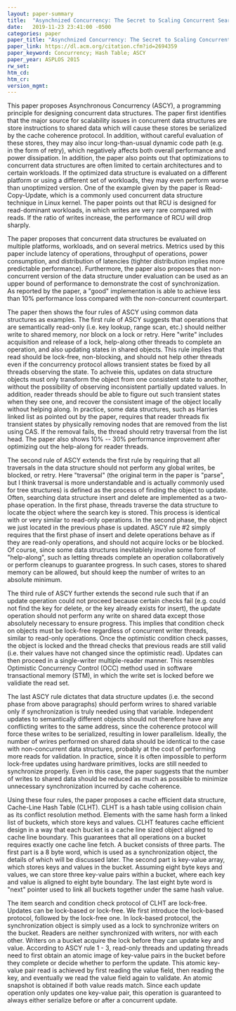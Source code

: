 ```yaml
---
layout: paper-summary
title:  "Asynchnized Concurrency: The Secret to Scaling Concurrent Search Data Structures"
date:   2019-11-23 23:41:00 -0500
categories: paper
paper_title: "Asynchnized Concurrency: The Secret to Scaling Concurrent Search Data Structures"
paper_link: https://dl.acm.org/citation.cfm?id=2694359
paper_keyword: Concurrency; Hash Table; ASCY
paper_year: ASPLOS 2015
rw_set:
htm_cd:
htm_cr:
version_mgmt:
---
```


This paper proposes Asynchronous Concurrency (ASCY), a programming principle for designing concurrent data structures.
The paper first identifies that the major source for scalability issues in concurrent data structures are store instructions
to shared data which will cause these stores be serialized by the cache coherence protocol. In addition, without careful
evaluation of these stores, they may also incur long-than-usual dynamic code path (e.g. in the form of retry), which 
negatively affects both overall performance and power dissipation. In addition, the paper also points out that optimizations
to concurrent data structures are often limited to certain architectures and to certain workloads. If the optimized
data structure is evaluated on a different platform or using a different set of workloads, they may even perform worse
than unoptimized version. One of the example given by the paper is Read-Copy-Update, which is a commonly used concurrent
data structure technique in Linux kernel. The paper points out that RCU is designed for read-dominant workloads, in which
writes are very rare compared with reads. If the ratio of writes increase, the performance of RCU will drop sharply.

The paper proposes that concurrent data structures be evaluated on multiple platforms, workloads, and on several
metrics. Metrics used by this paper include latency of operations, throughput of operations, power consumption, and 
distribution of latencies (tighter distribution implies more predictable performance). Furthermore, the paper also proposes
that non-concurrent version of the data structure under evaluation can be used as an upper bound of performance to
demonstrate the cost of synchronization. As reported by the paper, a "good" implementation is able to achieve less than
10% performance loss compared with the non-concurrent counterpart. 

The paper then shows the four rules of ASCY using common data structures as examples. The first rule of ASCY suggests that
operations that are semantically read-only (i.e. key lookup, range scan, etc.) should neither write to shared memory, nor
block on a lock or retry. Here "write" includes acquisition and release of a lock, help-along other threads to complete 
an operation, and also updating states in shared objects. This rule implies that read should be lock-free, non-blocking,
and should not help other threads even if the concurrency protocol allows transient states be fixed by all threads 
observing the state. To achveie this, updates on data structure objects must only transform the object from one consistent 
state to another, without the possibility of observing inconsistent partially updated values. In addition, reader threads
should be able to figure out such transient states when they see one, and recover the consistent image of the object locally
without helping along. In practice, some data structures, such as Harries linked list as pointed out by the paper, requires
that reader threads fix transient states by physically removing nodes that are removed from the list using CAS. If the removal
fails, the thread should retry traversal from the list head. The paper also shows 10% -- 30% performance improvement after 
optimizing out the help-along for reader threads. 

The second rule of ASCY extends the first rule by requiring that all traversals in the data structure should not perform
any global writes, be blocked, or retry. Here "traversal" (the original term in the paper is "parse", but I think traversal
is more understandable and is actually commonly used for tree structures) is defined as the process of finding the object
to update. Often, searching data structure insert and delete are implemented as a two-phase operation. In the first phase,
threads traverse the data structure to locate the object where the search key is stored. This process is identical with or 
very similar to read-only operations. In the second phase, the object we just located in the previous phase is updated. 
ASCY rule #2 simply requires that the first phase of insert and delete operations behave as if they are read-only operations,
and should not acquire locks or be blocked. Of course, since some data structures inevitablely involve some form of "help-along",
such as letting threads complete an operation collaboratively or perform cleanups to guarantee progress. In such cases,
stores to shared memory can be allowed, but should keep the number of writes to an absolute minimum.

The third rule of ASCY further extends the second rule such that if an update operation could not proceed because certain
checks fail (e.g. could not find the key for delete, or the key already exists for insert), the update operation should
not perform any write on shared data except those absolutely necessary to ensure progress. This implies that condition
check on objects must be lock-free regardless of concurrent writer threads, similar to read-only operations. Once the 
optimistic condition check passes, the object is locked and the thread checks that previous reads are still valid
(i.e. their values have not changed since the optimistic read). Updates can then proceed in a single-writer multiple-reader
manner. This resembles Optimistic Concurrency Control (OCC) method used in software transactional memory (STM),
in which the write set is locked before we validiate the read set.

The last ASCY rule dictates that data structure updates (i.e. the second phase from above paragraphs) should perform
wrires to shared variable only if synchronization is truly needed using that variable. Independent updates to semantically
different objects should not therefore have any conflicting writes to the same address, since the coherence protocol
will force these writes to be serialized, resulting in lower parallelism. Ideally, the number of wrires performed on
shared data should be identical to the case with non-concurrent data structures, probably at the cost of performing more 
reads for validation. In practice, since it is often impossible to perform lock-free updates using hardware primitives,
locks are still needed to synchronize properly. Even in this case, the paper suggests that the number of writes to
shared data should be reduced as much as possible to minimize unnecessary synchronization incurred by cache coherence. 

Using these four rules, the paper proposes a cache efficient data structure, Cache-Line Hash Table (CLHT). CLHT is a 
hash table using collision chain as its conflict resolution method. Elements with the same hash form a linked
list of buckets, which store keys and values. CLHT features cache efficient design in a way that each bucket is a 
cache line sized object aligned to cache line boundary. This guarantees that all operations on a bucket requires
exactly one cache line fetch. A bucket consists of three parts. The first part is a 8 byte word, which is used as 
a synchronization object, the details of which will be discussed later. The second part is key-value array, which
stores keys and values in the bucket. Assuming eight byte keys and values, we can store three key-value pairs within a 
bucket, where each key and value is aligned to eight byte boundary. The last eight byte word is "next" pointer used
to link all buckets together under the same hash value. 

The item search and condition check protocol of CLHT are lock-free. Updates can be lock-based or lock-free. We 
first introduce the lock-based protocol, followed by the lock-free one. In lock-based protocol, the synchronization
object is simply used as a lock to synchronize writers on the bucket. Readers are neither synchronized with writers, 
nor with each other. Writers on a bucket acquire the lock before they can update key and value. According to ASCY rule
1 - 3, read-only threads and updating threads need to first obtain an atomic image of key-value pairs in the bucket
before they complete or decide whether to perform the update. This atomic key-value pair read is achieved by first
reading the value field, then reading the key, and eventually we read the value field again to validate. An atomic 
snapshot is obtained if both value reads match. Since each update operation only updates one key-value pair, this operation
is guaranteed to always either serialize before or after a concurrent update. 